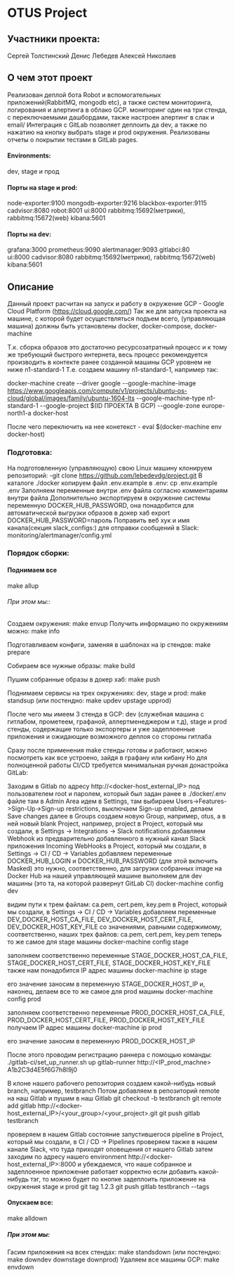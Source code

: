 # OTUS Project

## Участники проекта:
Сергей Толстинский
Денис Лебедев
Алексей Николаев

## О чем этот проект
Реализован деплой бота Robot и вспомогательных приложений(RabbitMQ, mongodb etc), а также систем мониторинга, логирования и алертинга в облако GCP. мониторинг один на три стенда, с переключаемыми дашбордами, также настроен алертинг в слак и email/ Интеграция с GitLab позволяет деплоить да dev, а также по нажатию на кнопку выбрать stage и prod окружения. Реализованы отчеты о покрытии тестами в GitLab pages.

#### Environments:
dev, stage и прод

#### Порты на stage и prod:
node-exporter:9100
mongodb-exporter:9216
blackbox-exporter:9115
cadvisor:8080
robot:8001
ui:8000
rabbitmq:15692(метрики), rabbitmq:15672(web)
kibana:5601

#### Порты на dev:
grafana:3000 
prometheus:9090 
alertmanager:9093 
gitlabci:80  
ui:8000 
cadvisor:8080 
rabbitmq:15692(метрики), rabbitmq:15672(web) 
kibana:5601

## Описание 
Данный проект расчитан на запуск и работу в окружение GCP - Google Cloud Platform (https://cloud.google.com/) Так же для запуска проекта на машине, с которой будет осуществляться подъем всего, (управляющая машина) должны быть установлены docker, docker-compose, docker-machine

Т.к. сборка образов это достаточно ресурсозатратный процесс и к тому же требующий быстрого интернета, весь процесс рекомендуется производить в контекте ранее созданной машины GCP уровнем не ниже n1-standard-1 Т.е. создаем машину n1-standard-1, например так:

docker-machine create --driver google --google-machine-image https://www.googleapis.com/compute/v1/projects/ubuntu-os-cloud/global/images/family/ubuntu-1604-lts
--google-machine-type n1-standard-1 --google-project $(ID ПРОЕКТА В GCP) --google-zone europe-north1-a docker-host

После чего переключить на нее конетекст - eval $(docker-machine env docker-host)

### Подготовка:
На подготовленную (управляющую) свою Linux машину клонируем репозиторий: -git clone https://github.com/lebedevdg/project.git
В каталоге ./docker копируем файл .env.example в .env: cp .env.example .env
Заполняем переменные внутри .env файла согласно комментариям внутри файла
Дополнительно экспортируем в окружение системы переменную DOCKER_HUB_PASSWORD, она понадобится для автоматической выгрузки образов в докер хаб export DOCKER_HUB_PASSWORD=пароль
Поправить веб хук и имя канала(секция slack_configs:) для отправки сообщений в Slack: monitoring/alertmanager/config.yml

### Порядок сборки:

#### Поднимаем все 
make allup

###### При этом мы::

Создаем окружения: make envup Получить информацию по окружениям можно: make info

Подготавливаем конфиги, заменяя в шаблонах на ip стендов: make prepare

Собираем все нужные образы: make build

Пушим собранные образы в докер хаб: make push

Поднимаем сервисы на трех окружениях: dev, stage и prod: make standsup (или постендно: make updev upstage upprod)

После чего мы имеем 3 стенда в GCP: dev (служебная машина с гитлабом, прометеем, графаной, аллертменеджером и т.д), stage и prod стенды, содержащие только экспортеры и уже задеплоенные приложения и ожидающие возможного деплоя со стороны гитлаба

Сразу после применения make стенды готовы и работают, можно посмотреть как все устроено, зайдя в графану или кибану Но для полноценной работы CI/CD требуется минимальная ручная донастройка GitLab:

Заходим в Gitlab по адресу http://<docker-host_external_IP> под пользователем root и паролем, который был задан ранее в ./docker/.env файле
там в Admin Area идем в Settings, там выбираем Users->Features->Sign-Up->Sign-up restrictions, выключаем Sign-up enabled, делаем Save changes
далее в Groups создаем новую Group, например, otus, а в ней новый blank Project, например, project
в Project, который мы создали, в Settings -> Integrations -> Slack notifications добавляем Webhook
из предварительно добавленного в нужный канал Slack приложения Incoming WebHooks
в Project, который мы создали, в Settings -> CI / CD -> Variables добавляем переменные
DOCKER_HUB_LOGIN и DOCKER_HUB_PASSWORD (для этой включить Masked)
это нужно, соответственно, для загрузки собранных image на Docker Hub
на нашей управляющей машине выполняем для dev машины (это та, на которой развернут GitLab CI)
docker-machine config dev

видим пути к трем файлам: ca.pem, cert.pem, key.pem
в Project, который мы создали, в Settings -> CI / CD -> Variables добавляем переменные
DEV_DOCKER_HOST_CA_FILE, DEV_DOCKER_HOST_CERT_FILE, DEV_DOCKER_HOST_KEY_FILE
со значениями, равными содержимому, соответственно, наших трех файлов: ca.pem, cert.pem, key.pem
теперь то же самое для stage машины
docker-machine config stage

заполняем соответственно переменные STAGE_DOCKER_HOST_CA_FILE, STAGE_DOCKER_HOST_CERT_FILE, STAGE_DOCKER_HOST_KEY_FILE
также нам понадобится IP адрес машины
docker-machine ip stage

его значение заносим в переменную STAGE_DOCKER_HOST_IP
и, наконец, делаем все то же самое для prod машины
docker-machine config prod

заполняем соответственно переменные PROD_DOCKER_HOST_CA_FILE, PROD_DOCKER_HOST_CERT_FILE, PROD_DOCKER_HOST_KEY_FILE
получаем IP адрес машины
docker-machine ip prod

его значение заносим в переменную PROD_DOCKER_HOST_IP

После этого проводим регистрацию раннера с помощью команды:
./gitlab-ci/set_up_runner.sh up gitlab-runner http://<IP_prod_machne> A1b2C3d4E5f6G7h8I9j0

В клоне нашего рабочего репозитория создаем какой-нибудь новый branch, например, testbranch
Потом добавляем в репозиторий remote на наш Gitlab
и пушим в наш Gitlab
git checkout -b testbranch git remote add gitlab http://<docker-host_external_IP>/<your_group>/<your_project>.git git push gitlab testbranch

проверяем в нашем Gitlab состояние запустившегося pipeline в Project, который мы создали, в CI / CD -> Pipelines
проверяем также в нашем канале Slack, что туда приходят оповещения от нашего Gitlab
затем заходим по адресу нашего environment http://<docker-host_external_IP>:8000
и убеждаемся, что наше собранное и задеплоенное приложение работает корректно
если добавить какой-нибудь тэг, то можно будет по кнопке задеплоить приложение на окружения stage и prod
git tag 1.2.3 git push gitlab testbranch --tags

#### Опускаем все: 
make alldown

##### При этом мы:
Гасим приложения на всех стендах: make standsdown (или постендно: make downdev downstage downprod)
Удаляем все машины GCP: make envdown
